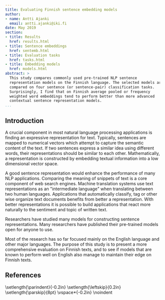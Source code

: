 ```yaml
---
title: Evaluating Finnish sentence embedding models
author:
- name: Antti Ajanki
  email: antti.ajanki@iki.fi
date: May 2019
section:
- title: Results
  href: results.html
- title: Sentence embeddings
  href: sentemb.html
- title: Evaluation tasks
  href: tasks.html
- title: Embedding models
  href: models.html
abstract: >
  This study compares commonly used pre-trained NLP sentence
  representation models on the Finnish language. The selected models are
  compared on four sentence (or sentence-pair) classification tasks.
  Surprisingly, I find that on Finnish average pooled or frequency
  weighted word embeddings tend to perform better than more advanced
  contextual sentence representation models.
...
```



## Introduction

A crucial component in most natural language processing applications
is finding an expressive representation for text. Typically, sentences
are mapped to numerical vectors which attempt to capture the semantic
content of the text. If two sentences express a similar idea using
different words, their representations should be similar to each
other. Mathematically, a representation is constructed by embedding
textual information into a low dimensional vector space.

A good sentence representation would enhance the performance of many
NLP applications. Comparing the meaning of snippets of text is a core
component of web search engines. Machine translation systems use text
representations as an "intermediate language" when translating between
two human languages. Applications that automatically classify, tag or
other wise organize text documents benefits from better a
representation. With better representations it is possible to build
applications that react more naturally to the sentiment and topic of
written text.

Researchers have studied many models for constructing sentence
representations. Many researchers have published their pre-trained
models open for anyone to use.

Most of the research has so far focused mainly on the English language
and other major languages. The purpose of this study is to present a
more comprehensive evaluation on Finnish texts, and to see if models
that are known to perform well on English also manage to maintain
their edge on Finnish texts.


## References
\setlength{\parindent}{-0.2in}
\setlength{\leftskip}{0.2in}
\setlength{\parskip}{8pt}
\vspace*{-0.2in}
\noindent
